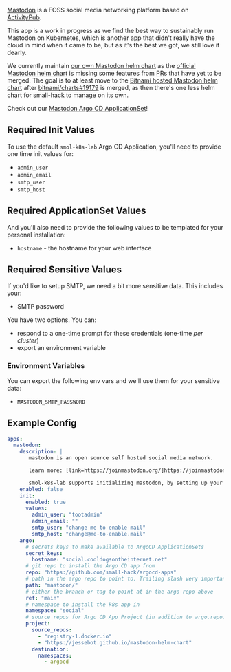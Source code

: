 [Mastodon](https://joinmastodon.org/) is a FOSS social media networking platform based on [ActivityPub](https://www.w3.org/TR/activitypub/).

This app is a work in progress as we find the best way to sustainably run Mastodon on Kubernetes, which is another app that didn't really have the cloud in mind when it came to be, but as it's the best we got, we still love it dearly.

We currently maintain [our own Mastodon helm chart](https://github.com/jessebot/mastodon-helm-chart) as the [official Mastodon helm chart](https://github.com/mastodon/chart) is missing some features from [PR](https://github.com/mastodon/chart/pulls)s that have yet to be merged. The goal is to at least move to the [Bitnami hosted Mastodon helm chart](https://github.com/bitnami/charts/tree/main/bitnami/mastodon) after [bitnami/charts#19179](https://github.com/bitnami/charts/pull/19179) is merged, as then there's one less helm chart for small-hack to manage on its own.

Check out our [Mastodon Argo CD ApplicationSet](https://github.com/small-hack/argocd-apps/tree/main/mastodon)!

## Required Init Values

To use the default `smol-k8s-lab` Argo CD Application, you'll need to provide one time init values for:

- `admin_user`
- `admin_email`
- `smtp_user`
- `smtp_host`

## Required ApplicationSet Values

And you'll also need to provide the following values to be templated for your personal installation:

- `hostname` - the hostname for your web interface

## Required Sensitive Values

If you'd like to setup SMTP, we need a bit more sensitive data. This includes your:

- SMTP password

You have two options. You can:

- respond to a one-time prompt for these credentials (one-time _per cluster_)
- export an environment variable

### Environment Variables

You can export the following env vars and we'll use them for your sensitive data:

- `MASTODON_SMTP_PASSWORD`

## Example Config

```yaml
apps:
  mastodon:
    description: |
       mastodon is an open source self hosted social media network.

       learn more: [link=https://joinmastodon.org/]https://joinmastodon.org/[/link]

       smol-k8s-lab supports initializing mastodon, by setting up your hostname and SMTP credentials as well as your credentials for redis, postgresql, and an admin user
    enabled: false
    init:
      enabled: true
      values:
        admin_user: "tootadmin"
        admin_email: ""
        smtp_user: "change me to enable mail"
        smtp_host: "change@me-to-enable.mail"
    argo:
      # secrets keys to make available to ArgoCD ApplicationSets
      secret_keys:
        hostname: "social.cooldogsontheinternet.net"
      # git repo to install the Argo CD app from
      repo: "https://github.com/small-hack/argocd-apps"
      # path in the argo repo to point to. Trailing slash very important!
      path: "mastodon/"
      # either the branch or tag to point at in the argo repo above
      ref: "main"
      # namespace to install the k8s app in
      namespace: "social"
      # source repos for Argo CD App Project (in addition to argo.repo)
      project:
        source_repos:
          - "registry-1.docker.io"
          - "https://jessebot.github.io/mastodon-helm-chart"
        destination:
          namespaces:
            - argocd
```
